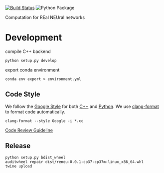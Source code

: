 [![Build Status](https://travis-ci.org/jingpengw/reneu.svg?branch=master)](https://travis-ci.org/jingpengw/reneu)
![Python Package](https://github.com/jingpengw/reneu/workflows/Python%20package/badge.svg)

Computation for REal NEUral networks

# Development

compile C++ backend

    python setup.py develop

export conda environment

    conda env export > environment.yml

## Code Style

We follow the [Google Style](https://google.github.io/styleguide) for both [C++](https://google.github.io/styleguide/cppguide.html) and [Python](https://google.github.io/styleguide/pyguide.html).
We use [clang-format](https://clang.llvm.org/docs/ClangFormat.html) to format code automatically.

```
clang-format --style Google -i *.cc
```

[Code Review Guideline](https://google.github.io/eng-practices)

## Release

```
python setup.py bdist_wheel
auditwheel repair dist/reneu-0.0.1-cp37-cp37m-linux_x86_64.whl
twine upload 
```
